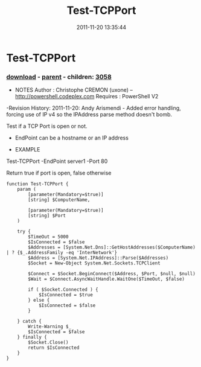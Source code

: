 ﻿---
pid:            3055
poster:         Andy Arismendi
title:          Test-TCPPort
date:           2011-11-20 13:35:44
format:         posh
parent:         2455
parent:         2455
children:       3058
---

# Test-TCPPort

### [download](3055.ps1) - [parent](2455.md) - children: [3058](3058.md)

- NOTES
Author : Christophe CREMON (uxone) – http://powershell.codeplex.com
Requires : PowerShell V2

-Revision History:
	2011-11-20: Andy Arismendi - Added error handling, forcing use of IP v4 so the IPAddress parse method doesn't bomb.

Test if a TCP Port is open or not.

- EndPoint can be a hostname or an IP address

- EXAMPLE

Test-TCPPort -EndPoint server1 -Port 80 

Return true if port is open, false otherwise

```posh
function Test-TCPPort {
	param (
		[parameter(Mandatory=$true)]
		[string] $ComputerName,
		
		[parameter(Mandatory=$true)]
		[string] $Port
	)
	
	try {
		$TimeOut = 5000
		$IsConnected = $false
		$Addresses = [System.Net.Dns]::GetHostAddresses($ComputerName) | ? {$_.AddressFamily -eq 'InterNetwork'}
		$Address = [System.Net.IPAddress]::Parse($Addresses)
		$Socket = New-Object System.Net.Sockets.TCPClient
		
		$Connect = $Socket.BeginConnect($Address, $Port, $null, $null)
		$Wait = $Connect.AsyncWaitHandle.WaitOne($TimeOut, $false)	
		
		if ( $Socket.Connected ) {
			$IsConnected = $true
		} else {
			$IsConnected = $false
		}
		
	} catch {
		Write-Warning $_
		$IsConnected = $false
	} finally {
		$Socket.Close()
		return $IsConnected
	}
}
```
